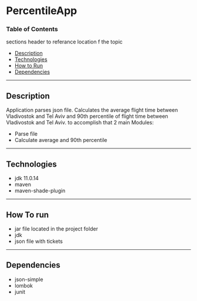 # PercentileApp

### Table of Contents
sections header to referance location f the topic  

- [Description](#description)
- [Technologies](#technologies)
- [How to Run](#how-to-run)
- [Dependencies](#dependencies)

---

## Description

Application parses json file. Calculates the average flight time between Vladivostok and Tel Aviv and 90th percentile of flight time between Vladivostok and Tel Aviv.
to accomplish that 2 main Modules:
* Parse file
* Calculate average and 90th percentile

---

## Technologies

* jdk 11.0.14
* maven
* maven-shade-plugin

---

## How To run

* jar file located in the project folder
* jdk 
* json file with tickets

---
				
## Dependencies

- json-simple
- lombok
- junit


